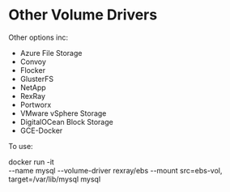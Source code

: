 # Other Volume Drivers

Other options inc:

- Azure File Storage
- Convoy
- Flocker
- GlusterFS
- NetApp
- RexRay
- Portworx
- VMware vSphere Storage
- DigitalOCean Block Storage
- GCE-Docker

To use:

docker run -it \
  --name mysql
  --volume-driver rexray/ebs
  --mount src=ebs-vol, target=/var/lib/mysql
  mysql